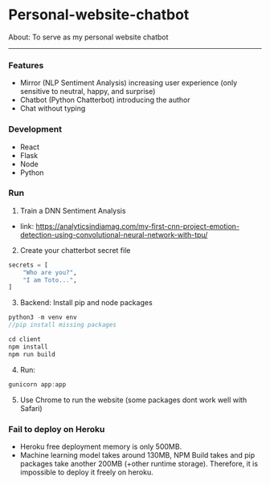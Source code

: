 # Personal-website-chatbot
About: To serve as my personal website chatbot 

<hr/>
 
 
### Features
* Mirror (NLP Sentiment Analysis) increasing user experience (only sensitive to neutral, happy, and surprise)
* Chatbot (Python Chatterbot) introducing the author
* Chat without typing

### Development
* React
* Flask
* Node
* Python

### Run


1. Train a DNN Sentiment Analysis 
* link: https://analyticsindiamag.com/my-first-cnn-project-emotion-detection-using-convolutional-neural-network-with-tpu/ 

2. Create your chatterbot secret file
``` python
secrets = [
    "Who are you?",
    "I am Toto...",
] 
```
3. Backend: Install pip and node packages
``` javascript
python3 -m venv env
//pip install missing packages 
```
``` javascript
cd client
npm install
npm run build
```

4. Run:
``` javascript
gunicorn app:app
```

5. Use Chrome to run the website (some packages dont work well with Safari)

### Fail to deploy on Heroku
* Heroku free deployment memory is only 500MB.
* Machine learning model takes around 130MB, NPM Build takes and pip packages take another 200MB (+other runtime storage). Therefore, it is impossible to deploy it freely on heroku.



